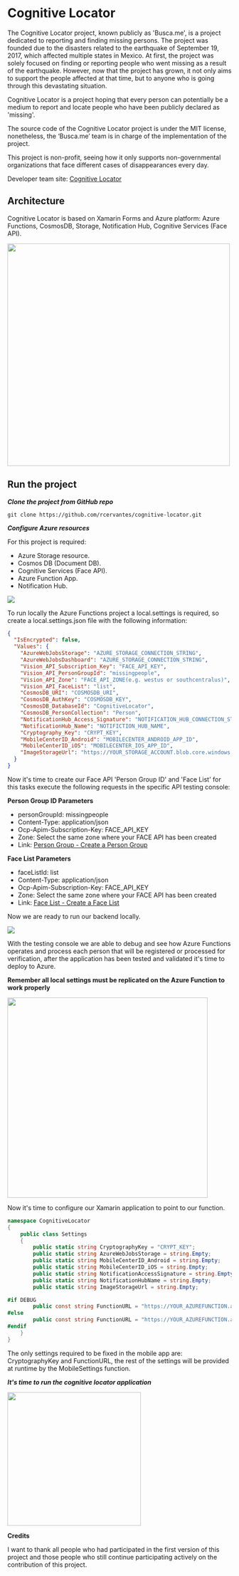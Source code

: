 # Cognitive Locator

The Cognitive Locator project, known publicly as 'Busca.me', is a project dedicated to reporting and finding missing persons. The project was founded due to the disasters related to the earthquake of September 19, 2017, which affected multiple states in Mexico. At first, the project was solely focused on finding or reporting people who went missing as a result of the earthquake. However, now that the project has grown, it not only aims to support the people affected at that time, but to anyone who is going through this devastating situation.

Cognitive Locator is a project hoping that every person can potentially be a medium to report and locate people who have been publicly declared as 'missing'.

The source code of the Cognitive Locator project is under the MIT license, nonetheless, the ‘Busca.me’ team is in charge of the implementation of the project.

This project is non-profit, seeing how it only supports non-governmental organizations that face different cases of disappearances every day.

Developer team site: [Cognitive Locator](https://cognitivelocator.github.io)

## Architecture

Cognitive Locator is based on Xamarin Forms and Azure platform: Azure Functions, CosmosDB, Storage, Notification Hub, Cognitive Services (Face API).

<img src="http://rcervantes.me/images/cognitive-locator-architecture.png" width="500">

## Run the project

***Clone the project from GitHub repo***

`git clone https://github.com/rcervantes/cognitive-locator.git`

***Configure Azure resources***

For this project is required:

- Azure Storage resource.
- Cosmos DB (Document DB).
- Cognitive Services (Face API).
- Azure Function App.
- Notification Hub.

<img src="http://rcervantes.me/images/cognitive-locator-resources.png">

To run locally the Azure Functions project a local.settings is required, so create a local.settings.json file with the following information:

```json
{
  "IsEncrypted": false,
  "Values": {
    "AzureWebJobsStorage": "AZURE_STORAGE_CONNECTION_STRING",
    "AzureWebJobsDashboard": "AZURE_STORAGE_CONNECTION_STRING",
    "Vision_API_Subscription_Key": "FACE_API_KEY",
    "Vision_API_PersonGroupId": "missingpeople",
    "Vision_API_Zone": "FACE_API_ZONE(e.g. westus or southcentralus)",
    "Vision_API_FaceList": "list",
    "CosmosDB_URI": "COSMOSDB_URI",
    "CosmosDB_AuthKey": "COSMOSDB_KEY",
    "CosmosDB_DatabaseId": "CognitiveLocator",
    "CosmosDB_PersonCollection": "Person",
    "NotificationHub_Access_Signature": "NOTIFICATION_HUB_CONNECTION_STRING",
    "NotificationHub_Name": "NOTIFICTION_HUB_NAME",
    "Cryptography_Key": "CRYPT_KEY",
    "MobileCenterID_Android": "MOBILECENTER_ANDROID_APP_ID",
    "MobileCenterID_iOS": "MOBILECENTER_IOS_APP_ID",
    "ImageStorageUrl": "https://YOUR_STORAGE_ACCOUNT.blob.core.windows.net/images/"
  }
}
```
Now it's time to create our Face API 'Person Group ID' and 'Face List' for this tasks execute the following requests in the specific API testing console:

**Person Group ID Parameters**
- personGroupId: missingpeople
- Content-Type: application/json
- Ocp-Apim-Subscription-Key: FACE_API_KEY
- Zone: Select the same zone where your FACE API has been created
- Link: [Person Group - Create a Person Group](https://southcentralus.dev.cognitive.microsoft.com/docs/services/563879b61984550e40cbbe8d/operations/563879b61984550f30395244)

**Face List Parameters**
- faceListId: list
- Content-Type: application/json
- Ocp-Apim-Subscription-Key: FACE_API_KEY
- Zone: Select the same zone where your FACE API has been created
- Link: [Face List - Create a Face List](https://southcentralus.dev.cognitive.microsoft.com/docs/services/563879b61984550e40cbbe8d/operations/563879b61984550f3039524b)

Now we are ready to run our backend locally.

<img src="http://rcervantes.me/images/cognitive-locator-backend.png">

With the testing console we are able to debug and see how Azure Functions operates and process each person that will be registered or processed for verification, after the application has been tested and validated it's time to deploy to Azure.

**Remember all local settings must be replicated on the Azure Function to work properly**

<img src="http://rcervantes.me/images/cognitive-locator-publish.png" width="450">

Now it's time to configure our Xamarin application to point to our function.

```csharp
namespace CognitiveLocator
{
    public class Settings
    {
        public static string CryptographyKey = "CRYPT_KEY";
        public static string AzureWebJobsStorage = string.Empty;
        public static string MobileCenterID_Android = string.Empty;
        public static string MobileCenterID_iOS = string.Empty;
        public static string NotificationAccessSignature = string.Empty;
        public static string NotificationHubName = string.Empty;
        public static string ImageStorageUrl = string.Empty;

#if DEBUG
        public const string FunctionURL = "https://YOUR_AZUREFUNCTION.azurewebsites.net";
#else
        public const string FunctionURL = "https://YOUR_AZUREFUNCTION.azurewebsites.net";
#endif
    }
}
```

The only settings required to be fixed in the mobile app are: CryptographyKey and FunctionURL, the rest of the settings will be provided at runtime by the MobileSettings function.

***It's time to run the cognitive locator application***

<img src="http://rcervantes.me/images/cognitive-locator-app.png" width="300">

**Credits**

I want to thank all people who had participated in the first version of this project and those people who still continue participating actively on the contribution of this project.
